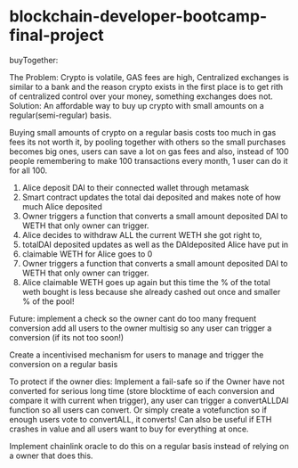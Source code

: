 # blockchain-developer-bootcamp-final-project

buyTogether:

The Problem: Crypto is volatile, GAS fees are high, Centralized exchanges is similar to a bank and the reason crypto exists in the first place is to get rith of centralized control over your money, something exchanges does not.
Solution: An affordable way to buy up crypto with small amounts on a regular(semi-regular) basis.

Buying small amounts of crypto on a regular basis costs too much in gas fees its not worth it,
by pooling together with others so the small purchases becomes big ones, users can save a lot on gas fees and also, instead of 100 people remembering to
make 100 transactions every month, 1 user can do it for all 100.

1. Alice deposit DAI to their connected wallet through metamask
2. Smart contract updates the total dai deposited and makes note of how much Alice deposited
3. Owner triggers a function that converts a small amount deposited DAI to WETH that only owner can trigger.
4. Alice decides to withdraw ALL the current WETH she got right to,
5. totalDAI deposited updates as well as the DAIdeposited Alice have put in
6. claimable WETH for Alice goes to 0
7. Owner triggers a function that converts a small amount deposited DAI to WETH that only owner can trigger.
8. Alice claimable WETH goes up again but this time the % of the total weth bought is less because she already cashed out once and smaller % of the pool!

Future:
implement a check so the owner cant do too many frequent conversion
add all users to the owner multisig so any user can trigger a conversion (if its not too soon!)

Create a incentivised mechanism for users to manage and trigger the conversion on a regular basis

To protect if the owner dies:
Implement a fail-safe so if the Owner have not converted for serious long time (store blocktime of each conversion and compare it with current when trigger), any user can trigger a convertALLDAI function so all users can convert. Or simply create a votefunction so if enough users vote to convertALL, it converts!
Can also be useful if ETH crashes in value and all users want to buy for everything at once.

Implement chainlink oracle to do this on a regular basis instead of relying on a owner that does this.
